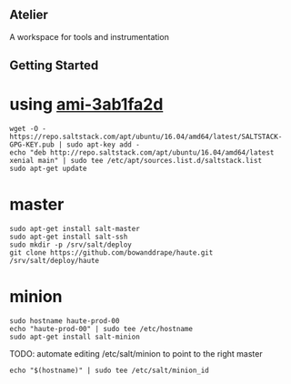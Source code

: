 
Atelier
---

A workspace for tools and instrumentation


Getting Started
---

# using [ami-3ab1fa2d](https://console.aws.amazon.com/ec2/home?region=us-east-1#launchAmi=ami-3ab1fa2d)

```
wget -O - https://repo.saltstack.com/apt/ubuntu/16.04/amd64/latest/SALTSTACK-GPG-KEY.pub | sudo apt-key add -
echo "deb http://repo.saltstack.com/apt/ubuntu/16.04/amd64/latest xenial main" | sudo tee /etc/apt/sources.list.d/saltstack.list
sudo apt-get update
```

# master

```
sudo apt-get install salt-master
sudo apt-get install salt-ssh
sudo mkdir -p /srv/salt/deploy
git clone https://github.com/bowanddrape/haute.git /srv/salt/deploy/haute
```

# minion

```
sudo hostname haute-prod-00
echo "haute-prod-00" | sudo tee /etc/hostname
sudo apt-get install salt-minion
```
TODO: automate editing /etc/salt/minion to point to the right master
```
echo "$(hostname)" | sudo tee /etc/salt/minion_id
```
